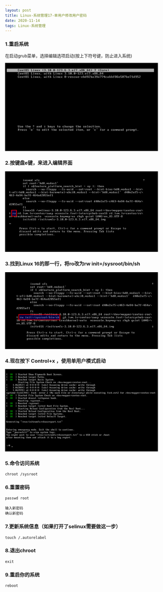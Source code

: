 ```yaml
---
layout: post
title: Linux-系统管理17-单用户修改用户密码
date: 2020-11-14
tags: Linux-系统管理
---
```


### 1.重启系统

在启动grub菜单，选择编辑选项启动(按上下符号键，防止进入系统)

![](/images/posts/Linux-系统管理/Linux-系统管理17-单用户修改账户密码/1.png)

### 2.按键盘e键，来进入编辑界面

![](/images/posts/Linux-系统管理/Linux-系统管理17-单用户修改账户密码/2.png)

### 3.找到Linux 16的那一行，将ro改为rw init=/sysroot/bin/sh

![](/images/posts/Linux-系统管理/Linux-系统管理17-单用户修改账户密码/3.png)

### 4.现在按下 Control+x ，使用单用户模式启动

![](/images/posts/Linux-系统管理/Linux-系统管理17-单用户修改账户密码/4.png)

### 5.命令访问系统

```
chroot /sysroot
```

### 6.重置密码

```
passwd root

输入新密码
确认新密码
```

### 7.更新系统信息（如果打开了selinux需要做这一步）

```
touch /.autorelabel
```

### 8.退出chroot

```
exit
```

### 9.重启你的系统

```
reboot
```